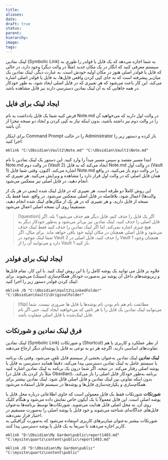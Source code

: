 ```yaml
---
title: 
aliases: 
date: 
draft: true
status: 
parent: 
hierarchy: 
image: 
tags:
---
```

لینک نمادین (Symbolic Link) به شما اجازه می‌دهد که یک فایل یا فولدر را طوری به سیستم معرفی کنید که انگار در یک مکان جدید (مثلاً در والت دیگر) وجود دارد، در حالی که فایل یا فولدر اصلی هنوز در مکان اولیه خودش است. به عبارت دیگر، لینک نمادین یک میان‌بر پیشرفته است که به جای کپی کردن واقعی فایل‌ها، به فایل یا فولدر اصلی اشاره می‌کند. این کار باعث می‌شود که هر تغییری که در فایل اصلی ایجاد شود، به طور خودکار در همه جاهایی که به آن لینک نمادین دسترسی دارند نیز قابل مشاهده باشد.

## ایجاد لینک برای فایل
فرض کنید شما یک فایل یادداشت به نام Note.md در والت اول دارید که می‌خواهید آن را در والت دوم نیز داشته باشید، بدون اینکه نیاز به کپی کردن و ایجاد دو نسخه مجزا از آن باشد.

 برای اینکار Command Prompt را در حالت Administrator باز کرده و دستور زیر را اجرا کنید:
```
mklink "C:\Obsidian\Vault2\Note.md" "C:\Obsidian\Vault1\Note.md"
```

ابتدا مسیر مقصد و سپس مسیر مبدأ را وارد کنید. 
این دستور یک لینک نمادین با نام Note.md در والت دوم (Vault 2) ایجاد می‌کند که به فایل Note.md در والت اول (Vault 1) اشاره می‌کند. اکنون، وقتی شما فایل Note.md را در والت دوم باز می‌کنید، در واقع همان فایل اصلی که در والت اول قرار دارد را مشاهده و ویرایش می‌کنید. هر تغییری که انجام دهید، در فایل اصلی نیز منعکس می‌شود. 

این روش کاملاً دو طرفه است. هر تغییری که در فایل لینک شده (یعنی در هر یک از والت‌ها) اعمال شود، بلافاصله در فایل اصلی منعکس می‌شود. در واقع، شما فقط یک نسخه از فایل دارید، و هر تغییری که در هر یک از مکان‌های لینک شده انجام دهید، مستقیماً روی آن نسخه اصلی اعمال می‌شود.


> [!question] اگر یک فایل را حذف کنم، فایل دیگر هم حذف می‌شود؟
> بله، اگر فایل اصلی را حذف کنید، لینک نمادین نیز بی‌اثر می‌شود و به‌طور خودکار دیگر به هیچ چیزی اشاره نمی‌کند. اما اگر لینک نمادین را حذف کنید فقط لینک حذف می‌شود و فایل اصلی همچنان در مکان اولیه خود باقی خواهد ماند. برای مثال، اگر شما لینک موجود در Vault 2 را حذف کنید، فایل اصلی در Vault 1 همچنان وجود دارد و می‌توانید آن را از Vault 1 باز کنید.


## ایجاد لینک برای فولدر
علاوه بر فایل می توانید یک پوشه کامل را با این روش لینک کنید.  با این کار، تمام فایل‌ها و زیرپوشه‌های داخل آن پوشه نیز به‌صورت خودکار همگام‌سازی (سینک) می‌شوند. 
برای لینک کردن فولدر دستور زیر را اجرا کنید:
```
mklink /D "C:\Obsidian\Vault2\LinkedFolder" "C:\Obsidian\Vault1\OriginalFolder"
```

> [!tip] مطابقت نام
> هم نام بودن نام پوشه‌ها یا فایل ها ضروری نیست. شما می‌توانید لینک نمادین یک فایل را با هر نامی که می‌خواهید ایجاد کنید، حتی اگر نام فایل لینک‌شده با فایل اصلی متفاوت باشد.



## فرق لینک نمادین و شورتکات
لینک نمادین (Symbolic Link) و شورتکات (Shortcut) از نظر عملکرد و کاربری با هم تفاوت‌های اساسی دارند، اگرچه هر دو به نوعی به فایل یا پوشه‌ای دیگر ارجاع می‌دهند.

**لینک نمادین**
لینک نمادین به‌عنوان بخشی از سیستم فایل تلقی می‌شود. وقتی یک برنامه یا سیستم عامل به لینک نمادین دسترسی پیدا می‌کند، دقیقاً همانند دسترسی به فایل یا پوشه اصلی رفتار می‌کند. در نتیجه، اگر شما درون یک برنامه به لینک نمادین اشاره کنید (مثلاً باز کردن یک فایل در Obsidian)، برنامه به‌طور خودکار فایل اصلی را باز می‌کند، بدون اینکه تفاوتی بین لینک نمادین و فایل اصلی قائل شود. لینک نمادین بیشتر برای همگام‌سازی و یکپارچه‌سازی فایل‌ها و پوشه‌ها در سیستم فایل استفاده می‌شود. 

**شورتکات**
شورتکات فقط یک فایل معمولی است که حاوی اطلاعاتی درباره محل فایل یا پوشه اصلی است. این فایل معمولاً با یک آیکون خاص نمایش داده می‌شود و هنگام کلیک روی آن، به محل اصلی فایل هدایت می‌شوید. شورتکات‌ها توسط برنامه‌ها به‌عنوان فایل‌های جداگانه‌ای شناخته می‌شوند و خود فایل یا پوشه اصلی را به‌صورت مستقیم در اختیار قرار نمی‌دهند.  
شورتکات بیشتر به‌عنوان میان‌برهای کاربری استفاده می‌شود که به‌صورت گرافیکی به کاربر اجازه می‌دهند تا سریعاً به یک فایل یا پوشه دسترسی پیدا کنند.



```
mklink "D:\Obsidian\My Garden\public\report1403.md" "C:\mysite\quartz\content\public\report1403.md"
```


```
mklink /D "D:\Obsidian\My Garden\public" "C:\mysite\quartz\content\public"
```


